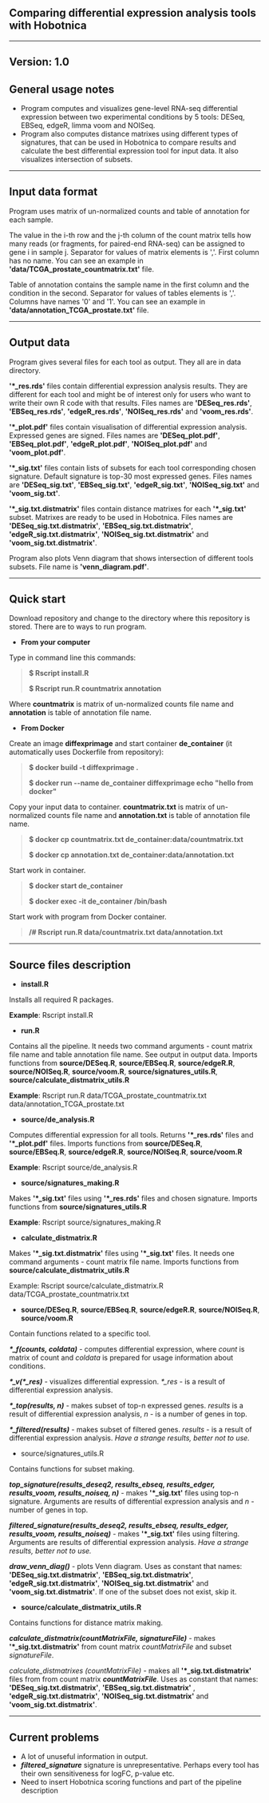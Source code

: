Comparing differential expression analysis tools with Hobotnica
--------------------------------------------------------------------------------------
---------------------------------------------------------------------------------------


Version: 1.0
------------

General usage notes
-------------------
- Program computes and visualizes gene-level RNA-seq differential expression
between two experimental conditions by 5 tools: DESeq, EBSeq, edgeR, 
limma voom and NOISeq. 
- Program also computes distance matrixes using different types of signatures,
that can be used in Hobotnica to compare results and calculate the best 
differential expression tool for input data. It also visualizes intersection 
of subsets.

----------------------------------------------------------------
Input data format
-----------------
Program uses matrix of un-normalized counts and table of annotation for 
each sample. 

The value in the i-th row and the j-th column of the count matrix tells 
how many reads (or fragments, for paired-end RNA-seq) can be assigned to 
gene i in sample j. Separator for values of matrix elements is ','. First 
column has no name. You can see an example in 
**'data/TCGA_prostate_countmatrix.txt'** file.

Table of annotation contains the sample name in the first column and 
the condition in the second. Separator for values of tables elements is ','.
Columns have names '0' and '1'. You can see an example in 
**'data/annotation_TCGA_prostate.txt'** file.


-----------------------------------------------------------------------------
Output data
-----------
Program gives several files for each tool as output. They all are in data 
directory.

**'\*_res.rds'** files contain differential expression analysis results. They 
are different for each tool and might be of interest only for users who 
want to write their own R code with that results. Files names are 
**'DESeq_res.rds'**, **'EBSeq_res.rds'**, **'edgeR_res.rds'**, 
**'NOISeq_res.rds'** and **'voom_res.rds'**.

**'\*_plot.pdf'** files contain visualisation of differential expression analysis.
Expressed genes are signed. Files names are **'DESeq_plot.pdf'**, 
**'EBSeq_plot.pdf'**, **'edgeR_plot.pdf'**, **'NOISeq_plot.pdf'**
and **'voom_plot.pdf'**.

**'\*_sig.txt'** files contain lists of subsets for each tool corresponding 
chosen signature. Default signature is top-30 most expressed genes. Files 
names are **'DESeq_sig.txt'**, **'EBSeq_sig.txt'**, **'edgeR_sig.txt'**,
**'NOISeq_sig.txt'** and **'voom_sig.txt'**.

**'\*_sig.txt.distmatrix'** files contain distance matrixes for each 
**'\*_sig.txt'** subset. Matrixes are ready to be used in Hobotnica. Files names are 
**'DESeq_sig.txt.distmatrix'**, **'EBSeq_sig.txt.distmatrix'**, 
**'edgeR_sig.txt.distmatrix'**, **'NOISeq_sig.txt.distmatrix'** and 
**'voom_sig.txt.distmatrix'**.

Program also plots Venn diagram that shows intersection of different tools 
subsets. File name is **'venn_diagram.pdf'**.

---------------------------------------------------------------------------

Quick start
------------
Download repository and change to the directory where this repository 
is stored. There are to ways to run program.
- **From your computer**

Type in command line this commands:

> **$ Rscript install.R**
> 
> **$ Rscript run.R countmatrix annotation** 

Where **countmatrix** is matrix of un-normalized counts file name and 
**annotation** is table of annotation file name.

- **From Docker**

Create an image **diffexprimage** and start container **de_container**
(it automatically uses Dockerfile from repository):
> **$ docker build -t diffexprimage .**
> 
> **$ docker run --name de_container diffexprimage echo "hello from docker"**
>
Copy your input data to container. **countmatrix.txt** is matrix of un-normalized counts file name and 
**annotation.txt** is table of annotation file name.
> 
> **$ docker cp countmatrix.txt de_container:data/countmatrix.txt**
> 
> **$ docker cp annotation.txt de_container:data/annotation.txt**
>
Start work in container.
> **$ docker start de_container**
> 
> **$ docker exec -it de_container /bin/bash**
> 
Start work with program from Docker container.
> **/# Rscript run.R data/countmatrix.txt data/annotation.txt**

-------------------------------------

Source files description
-----------------

- **install.R**

Installs all required R packages.

**Example**: Rscript install.R

- **run.R** 

Contains all the pipeline. It needs two command arguments - count 
matrix file name and table annotation file name. See output in output data.
Imports functions from **source/DESeq.R**, **source/EBSeq.R**, 
**source/edgeR.R**, **source/NOISeq.R**, **source/voom.R**, 
**source/signatures_utils.R**, **source/calculate_distmatrix_utils.R**

**Example**: Rscript run.R data/TCGA_prostate_countmatrix.txt 
data/annotation_TCGA_prostate.txt

- **source/de_analysis.R**

Computes differential expression for all tools. Returns **'\*_res.rds'**
files and **'\*_plot.pdf'** files. Imports functions from **source/DESeq.R**,
**source/EBSeq.R**, **source/edgeR.R**, **source/NOISeq.R**, 
**source/voom.R**

**Example**: Rscript source/de_analysis.R

- **source/signatures_making.R**

Makes **'\*_sig.txt'** files using **'\*_res.rds'** files and chosen 
signature. Imports functions from **source/signatures_utils.R**

**Example**: Rscript source/signatures_making.R

- **calculate_distmatrix.R**

Makes **'\*_sig.txt.distmatrix'** files using **'\*_sig.txt'** files. 
It needs one command arguments - count matrix file name. Imports 
functions from **source/calculate_distmatrix_utils.R**

Example: Rscript source/calculate_distmatrix.R 
data/TCGA_prostate_countmatrix.txt


- **source/DESeq.R**, **source/EBSeq.R**, **source/edgeR.R**, 
**source/NOISeq.R**, **source/voom.R**

Contain functions related to a specific tool. 

***\*\_f(counts, coldata)*** - computes differential expression, where *count*
is matrix of count and *coldata* is prepared for usage information about
conditions.

***\*\_v(\*\_res)*** - visualizes differential expression. *\*\_res* - is a 
result of differential expression analysis.

***\*\_top(results, n)*** - makes subset of top-n expressed genes. *results* 
is a result of differential expression analysis, *n* - is a number 
of genes in top.

***\*\_filtered(results)*** - makes subset of filtered genes. *results* - is a
result of differential expression analysis. *Have a strange results, better
not to use.*

- source/signatures_utils.R

Contains functions for subset making.

***top_signature(results_deseq2, results_ebseq, results_edger, results_voom,
results_noiseq, n)*** - makes **'\*_sig.txt'** files using top-n signature. 
Arguments are results of differential expression analysis and *n* - 
number of genes in top.

***filtered_signature(results_deseq2, results_ebseq, results_edger, 
results_voom, results_noiseq)*** - makes **'\*_sig.txt'** files using 
filtering. Arguments are results of differential expression analysis. *Have
a strange results, better not to use.*

***draw_venn_diag()*** - plots Venn diagram. Uses as constant that names:
**'DESeq_sig.txt.distmatrix'**, **'EBSeq_sig.txt.distmatrix'**, 
**'edgeR_sig.txt.distmatrix'**, **'NOISeq_sig.txt.distmatrix'** and 
**'voom_sig.txt.distmatrix'**. If one of the subset does not exist, 
skip it.

- **source/calculate_distmatrix_utils.R** 

Contains functions for distance matrix making.

***calculate_distmatrix(countMatrixFile, signatureFile)*** - makes 
**'\*_sig.txt.distmatrix'** from count matrix *countMatrixFile* and 
subset *signatureFile*.

*calculate_distmatrixes (countMatrixFile)* - makes all 
**'\*_sig.txt.distmatrix'** files from from count matrix 
***countMatrixFile***. Uses as constant that names: 
**'DESeq_sig.txt.distmatrix'**, **'EBSeq_sig.txt.distmatrix'** , 
**'edgeR_sig.txt.distmatrix'**, **'NOISeq_sig.txt.distmatrix'** and 
**'voom_sig.txt.distmatrix'**.

-------------------------------------------------------------------------

Current problems
----------------
- A lot of unuseful information in output.
- ***filtered_signature*** signature is unrepresentative. Perhaps every 
tool has their own sensitiveness for logFC, p-value etc.
- Need to insert Hobotnica scoring functions and part of the pipeline description





